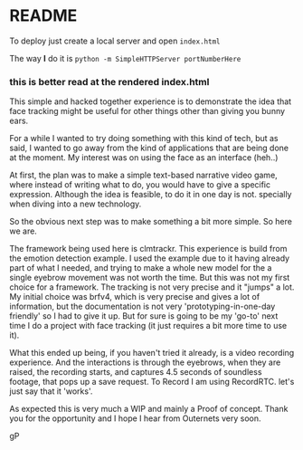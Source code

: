 # README

To deploy just create a local server and open `index.html`

The way **I** do it is `python -m SimpleHTTPServer portNumberHere`

### this is better read at the rendered index.html

This simple and hacked together experience is to demonstrate the idea that face tracking might be useful for other things other than giving you bunny ears.

For a while I wanted to try doing something with this kind of tech, but as said, I wanted to go away from the kind of applications that are being done at the moment. My interest was on using the face as an interface (heh..)

At first, the plan was to make a simple text-based narrative video game, where instead of writing what to do, you would have to give a specific expression. Although the idea is feasible, to do it in one day is not. specially when diving into a new technology.

So the obvious next step was to make something a bit more simple. So here we are.

The framework being used here is clmtrackr. This experience is build from the emotion detection example. I used the example due to it having already part of what I needed, and trying to make a whole new model for the a single eyebrow movement was not worth the time.
But this was not my first choice for a framework. The tracking is not very precise and it "jumps" a lot. My initial choice was brfv4, which is very precise and gives a lot of information, but the documentation is not very 'prototyping-in-one-day friendly' so I had to give it up. But for sure is going to be my 'go-to' next time I do a project with face tracking (it just requires a bit more time to use it).

What this ended up being, if you haven't tried it already, is a video recording experience. And the interactions is through the eyebrows, when they are raised, the recording starts, and captures 4.5 seconds of soundless footage, that pops up a save request.
To Record I am using RecordRTC. let's just say that it 'works'.

As expected this is very much a WIP and mainly a Proof of concept. Thank you for the opportunity and I hope I hear from Outernets very soon.

gP
